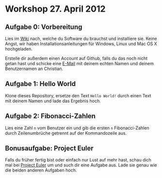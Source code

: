 # Workshop 27. April 2012

## Aufgabe 0: Vorbereitung

Lies im [Wiki](https://github.com/kit-cpp-workshop/workshop-ss12-01/wiki) nach, welche du Software du brauchst und installiere sie. Keine Angst, wir haben Installationsanleitungen für Windows, Linux und Mac OS X hochgeladen.

Erstelle dir außerdem einen Account auf Github, falls du das noch nicht getan hast und schicke eine [E-Mail](mailto:christian.kaeser@student.kit.edu) mit deinem echten Namen und deinem Benutzernamen an Christian.


## Aufgabe 1: Hello World

Klone dieses Repository, ersetze den Text `Hello World!` durch einen Text mit deinem Namen und lade das Ergebnis hoch.


## Aufgabe 2: Fibonacci-Zahlen

Lies eine Zahl `n` vom Benutzer ein und gib die ersten `n` Fibonacci-Zahlen durch Zeilenumbrüche getrennt auf der Kommandozeile aus.


## Bonusaufgabe: Project Euler

Falls du früher fertig bist oder einfach nur Lust auf mehr hast, schau dich mal bei [Project Euler](http://projecteuler.net/) um und such dir eine Aufgabe aus. Lade sie genau wie die beiden anderen Aufgaben hoch.
